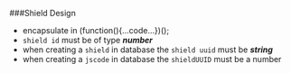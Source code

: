 ###Shield Design

- encapsulate in (function(){...code...})();
- `shield id` must be of type ***number***
- when creating a `shield` in database the `shield uuid` must be ***string***
- when creating a `jscode` in database the `shieldUUID` must be a number
